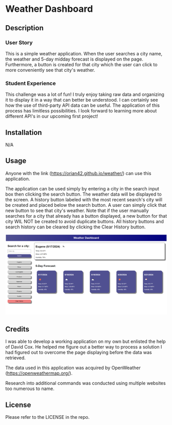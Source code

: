 # Weather Dashboard

## Description

### User Story

This is a simple weather application.  When the user searches a city name, the weather and 5-day midday forecast is displayed on the page.  Furthermore, a button is created for that city which the user can click to more conveniently see that city's weather.

### Student Experience

This challenge was a lot of fun!  I truly enjoy taking raw data and organizing it to display it in a way that can better be understood.  I can certainly see how the use of third-party API data can be useful.  The application of this process has limitless possibilities.  I look forward to learning more about different API's in our upcoming first project!

## Installation

N/A

## Usage

Anyone with the link (https://orian42.github.io/weather/) can use this application.

The application can be used simply by entering a city in the search input box then clicking the search button.  The weather data will be displayed to the screen.  A history button labeled with the most recent search's city will be created and placed below the search button.  A user can simply click that new button to see that city's weather.  Note that if the user manually searches for a city that already has a button displayed, a new button for that city WIL NOT be created to avoid duplicate buttons.  All history buttons and search history can be cleared by clicking the Clear History button.

![a screenshot of the Weather Dashboard](assets/images/screenshot.png)

## Credits

I was able to develop a working application on my own but enlisted the help of David Cox.  He helped me figure out a better way to process a solution I had figured out to overcome the page displaying before the data was retrieved.

The data used in this application was acquired by OpenWeather (https://openweathermap.org/).

Research into additional commands was conducted using multiple websites too numerous to name.

## License

Please refer to the LICENSE in the repo.